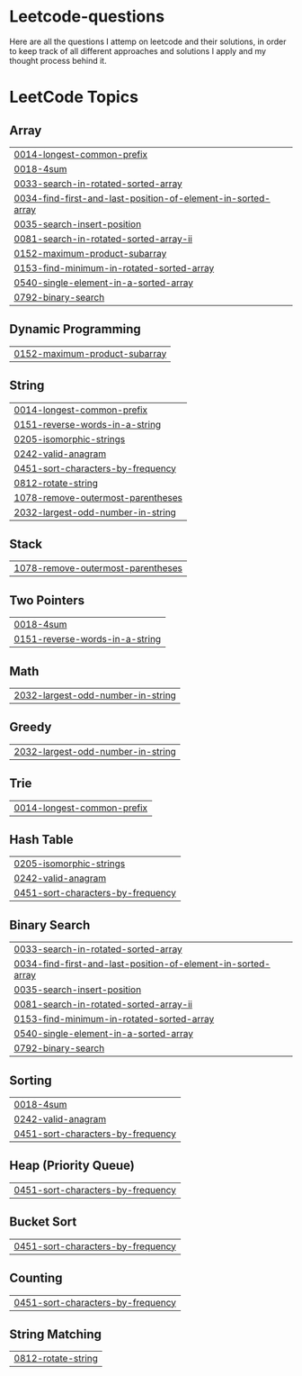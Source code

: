 # Leetcode-questions
Here are all the questions I attemp on leetcode and their solutions, in order to keep track of all different approaches and solutions I apply and my thought process behind it.

<!---LeetCode Topics Start-->
# LeetCode Topics
## Array
|  |
| ------- |
| [0014-longest-common-prefix](https://github.com/AshmitRajput/Leetcode-questions/tree/master/0014-longest-common-prefix) |
| [0018-4sum](https://github.com/AshmitRajput/Leetcode-questions/tree/master/0018-4sum) |
| [0033-search-in-rotated-sorted-array](https://github.com/AshmitRajput/Leetcode-questions/tree/master/0033-search-in-rotated-sorted-array) |
| [0034-find-first-and-last-position-of-element-in-sorted-array](https://github.com/AshmitRajput/Leetcode-questions/tree/master/0034-find-first-and-last-position-of-element-in-sorted-array) |
| [0035-search-insert-position](https://github.com/AshmitRajput/Leetcode-questions/tree/master/0035-search-insert-position) |
| [0081-search-in-rotated-sorted-array-ii](https://github.com/AshmitRajput/Leetcode-questions/tree/master/0081-search-in-rotated-sorted-array-ii) |
| [0152-maximum-product-subarray](https://github.com/AshmitRajput/Leetcode-questions/tree/master/0152-maximum-product-subarray) |
| [0153-find-minimum-in-rotated-sorted-array](https://github.com/AshmitRajput/Leetcode-questions/tree/master/0153-find-minimum-in-rotated-sorted-array) |
| [0540-single-element-in-a-sorted-array](https://github.com/AshmitRajput/Leetcode-questions/tree/master/0540-single-element-in-a-sorted-array) |
| [0792-binary-search](https://github.com/AshmitRajput/Leetcode-questions/tree/master/0792-binary-search) |
## Dynamic Programming
|  |
| ------- |
| [0152-maximum-product-subarray](https://github.com/AshmitRajput/Leetcode-questions/tree/master/0152-maximum-product-subarray) |
## String
|  |
| ------- |
| [0014-longest-common-prefix](https://github.com/AshmitRajput/Leetcode-questions/tree/master/0014-longest-common-prefix) |
| [0151-reverse-words-in-a-string](https://github.com/AshmitRajput/Leetcode-questions/tree/master/0151-reverse-words-in-a-string) |
| [0205-isomorphic-strings](https://github.com/AshmitRajput/Leetcode-questions/tree/master/0205-isomorphic-strings) |
| [0242-valid-anagram](https://github.com/AshmitRajput/Leetcode-questions/tree/master/0242-valid-anagram) |
| [0451-sort-characters-by-frequency](https://github.com/AshmitRajput/Leetcode-questions/tree/master/0451-sort-characters-by-frequency) |
| [0812-rotate-string](https://github.com/AshmitRajput/Leetcode-questions/tree/master/0812-rotate-string) |
| [1078-remove-outermost-parentheses](https://github.com/AshmitRajput/Leetcode-questions/tree/master/1078-remove-outermost-parentheses) |
| [2032-largest-odd-number-in-string](https://github.com/AshmitRajput/Leetcode-questions/tree/master/2032-largest-odd-number-in-string) |
## Stack
|  |
| ------- |
| [1078-remove-outermost-parentheses](https://github.com/AshmitRajput/Leetcode-questions/tree/master/1078-remove-outermost-parentheses) |
## Two Pointers
|  |
| ------- |
| [0018-4sum](https://github.com/AshmitRajput/Leetcode-questions/tree/master/0018-4sum) |
| [0151-reverse-words-in-a-string](https://github.com/AshmitRajput/Leetcode-questions/tree/master/0151-reverse-words-in-a-string) |
## Math
|  |
| ------- |
| [2032-largest-odd-number-in-string](https://github.com/AshmitRajput/Leetcode-questions/tree/master/2032-largest-odd-number-in-string) |
## Greedy
|  |
| ------- |
| [2032-largest-odd-number-in-string](https://github.com/AshmitRajput/Leetcode-questions/tree/master/2032-largest-odd-number-in-string) |
## Trie
|  |
| ------- |
| [0014-longest-common-prefix](https://github.com/AshmitRajput/Leetcode-questions/tree/master/0014-longest-common-prefix) |
## Hash Table
|  |
| ------- |
| [0205-isomorphic-strings](https://github.com/AshmitRajput/Leetcode-questions/tree/master/0205-isomorphic-strings) |
| [0242-valid-anagram](https://github.com/AshmitRajput/Leetcode-questions/tree/master/0242-valid-anagram) |
| [0451-sort-characters-by-frequency](https://github.com/AshmitRajput/Leetcode-questions/tree/master/0451-sort-characters-by-frequency) |
## Binary Search
|  |
| ------- |
| [0033-search-in-rotated-sorted-array](https://github.com/AshmitRajput/Leetcode-questions/tree/master/0033-search-in-rotated-sorted-array) |
| [0034-find-first-and-last-position-of-element-in-sorted-array](https://github.com/AshmitRajput/Leetcode-questions/tree/master/0034-find-first-and-last-position-of-element-in-sorted-array) |
| [0035-search-insert-position](https://github.com/AshmitRajput/Leetcode-questions/tree/master/0035-search-insert-position) |
| [0081-search-in-rotated-sorted-array-ii](https://github.com/AshmitRajput/Leetcode-questions/tree/master/0081-search-in-rotated-sorted-array-ii) |
| [0153-find-minimum-in-rotated-sorted-array](https://github.com/AshmitRajput/Leetcode-questions/tree/master/0153-find-minimum-in-rotated-sorted-array) |
| [0540-single-element-in-a-sorted-array](https://github.com/AshmitRajput/Leetcode-questions/tree/master/0540-single-element-in-a-sorted-array) |
| [0792-binary-search](https://github.com/AshmitRajput/Leetcode-questions/tree/master/0792-binary-search) |
## Sorting
|  |
| ------- |
| [0018-4sum](https://github.com/AshmitRajput/Leetcode-questions/tree/master/0018-4sum) |
| [0242-valid-anagram](https://github.com/AshmitRajput/Leetcode-questions/tree/master/0242-valid-anagram) |
| [0451-sort-characters-by-frequency](https://github.com/AshmitRajput/Leetcode-questions/tree/master/0451-sort-characters-by-frequency) |
## Heap (Priority Queue)
|  |
| ------- |
| [0451-sort-characters-by-frequency](https://github.com/AshmitRajput/Leetcode-questions/tree/master/0451-sort-characters-by-frequency) |
## Bucket Sort
|  |
| ------- |
| [0451-sort-characters-by-frequency](https://github.com/AshmitRajput/Leetcode-questions/tree/master/0451-sort-characters-by-frequency) |
## Counting
|  |
| ------- |
| [0451-sort-characters-by-frequency](https://github.com/AshmitRajput/Leetcode-questions/tree/master/0451-sort-characters-by-frequency) |
## String Matching
|  |
| ------- |
| [0812-rotate-string](https://github.com/AshmitRajput/Leetcode-questions/tree/master/0812-rotate-string) |
<!---LeetCode Topics End-->